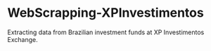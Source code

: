 # WebScrapping-XPInvestimentos
 Extracting data from Brazilian investment funds at XP Investimentos Exchange.
